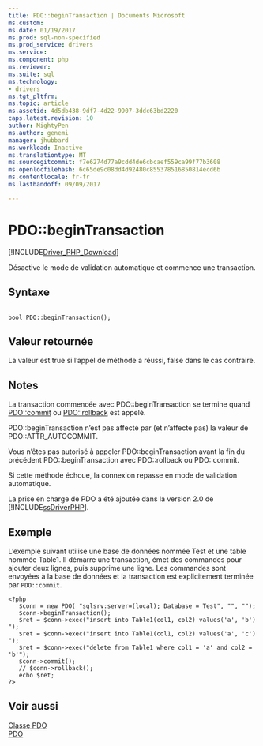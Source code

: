 ```yaml
---
title: PDO::beginTransaction | Documents Microsoft
ms.custom: 
ms.date: 01/19/2017
ms.prod: sql-non-specified
ms.prod_service: drivers
ms.service: 
ms.component: php
ms.reviewer: 
ms.suite: sql
ms.technology:
- drivers
ms.tgt_pltfrm: 
ms.topic: article
ms.assetid: 4d5db438-9df7-4d22-9907-3ddc63bd2220
caps.latest.revision: 10
author: MightyPen
ms.author: genemi
manager: jhubbard
ms.workload: Inactive
ms.translationtype: MT
ms.sourcegitcommit: f7e6274d77a9cdd4de6cbcaef559ca99f77b3608
ms.openlocfilehash: 6c65de9c08dd4d92480c855378516850814ecd6b
ms.contentlocale: fr-fr
ms.lasthandoff: 09/09/2017

---
```

# <a name="pdobegintransaction"></a>PDO::beginTransaction
[!INCLUDE[Driver_PHP_Download](../../includes/driver_php_download.md)]

Désactive le mode de validation automatique et commence une transaction.  
  
## <a name="syntax"></a>Syntaxe  
  
```  
  
bool PDO::beginTransaction();  
```  
  
## <a name="return-value"></a>Valeur retournée  
La valeur est true si l’appel de méthode a réussi, false dans le cas contraire.  
  
## <a name="remarks"></a>Notes  
La transaction commencée avec PDO::beginTransaction se termine quand [PDO::commit](../../connect/php/pdo-commit.md) ou [PDO::rollback](../../connect/php/pdo-rollback.md) est appelé.  
  
PDO::beginTransaction n’est pas affecté par (et n’affecte pas) la valeur de PDO::ATTR_AUTOCOMMIT.  
  
Vous n’êtes pas autorisé à appeler PDO::beginTransaction avant la fin du précédent PDO::beginTransaction avec PDO::rollback ou PDO::commit.  
  
Si cette méthode échoue, la connexion repasse en mode de validation automatique.  
  
La prise en charge de PDO a été ajoutée dans la version 2.0 de [!INCLUDE[ssDriverPHP](../../includes/ssdriverphp_md.md)].  
  
## <a name="example"></a>Exemple  
L’exemple suivant utilise une base de données nommée Test et une table nommée Table1. Il démarre une transaction, émet des commandes pour ajouter deux lignes, puis supprime une ligne. Les commandes sont envoyées à la base de données et la transaction est explicitement terminée par `PDO::commit`.  
  
```  
<?php  
   $conn = new PDO( "sqlsrv:server=(local); Database = Test", "", "");  
   $conn->beginTransaction();  
   $ret = $conn->exec("insert into Table1(col1, col2) values('a', 'b') ");  
   $ret = $conn->exec("insert into Table1(col1, col2) values('a', 'c') ");  
   $ret = $conn->exec("delete from Table1 where col1 = 'a' and col2 = 'b'");  
   $conn->commit();  
   // $conn->rollback();  
   echo $ret;  
?>  
```  
  
## <a name="see-also"></a>Voir aussi  
[Classe PDO](../../connect/php/pdo-class.md)  
[PDO](http://go.microsoft.com/fwlink/?LinkID=187441)  
  

